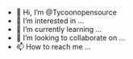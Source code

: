 - 👋 Hi, I’m @Tycoonopensource
- 👀 I’m interested in ...
- 🌱 I’m currently learning ...
- 💞️ I’m looking to collaborate on ...
- 📫 How to reach me ...

<!---
Tycoonopensource/Tycoonopensource is a ✨ special ✨ repository because its `README.md` (this file) appears on your GitHub profile.
You can click the Preview link to take a look at your changes.
--->
